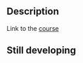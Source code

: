 ## Description

Link to the [course](https://www.udemy.com/course/working-with-microservices-in-go/)

## Still developing